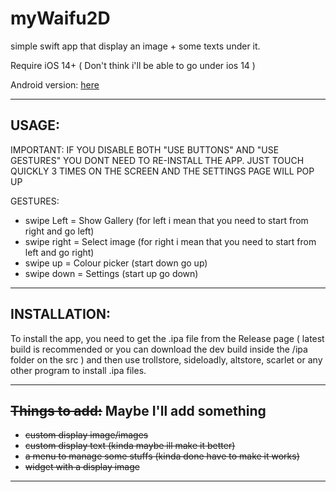# myWaifu2D
simple swift app that display an image + some texts under it.

Require iOS 14+ ( Don't think i'll be able to go under ios 14 )

Android version: [here](https://github.com/cranci1/waifu2D-android)

---

## USAGE:

IMPORTANT: IF YOU DISABLE BOTH "USE BUTTONS" AND "USE GESTURES" YOU DONT NEED TO RE-INSTALL THE APP. JUST TOUCH QUICKLY 3 TIMES ON THE SCREEN AND THE SETTINGS PAGE WILL POP UP

GESTURES:

- swipe Left = Show Gallery (for left i mean that you need to start from right and go left)
- swipe right = Select image (for right i mean that you need to start from left and go right)
- swipe up = Colour picker (start down go up)
- swipe down = Settings (start up go down)

---

## INSTALLATION:

To install the app, you need to get the .ipa file from the Release page ( latest build is recommended or you can download the dev build inside the /ipa folder on the src ) and then use trollstore, sideloadly, altstore, scarlet or any other program to install .ipa files.

---
## ~~Things to add:~~  Maybe I'll add something

- ~~custom display image/images~~
- ~~custom display text (kinda maybe ill make it better)~~ 
- ~~a menu to manage some stuffs (kinda done have to make it works)~~
- ~~widget with a display image~~

---

